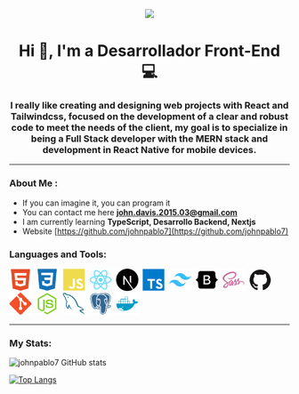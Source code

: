 <div id="header" align="center">
  <img src="https://media.giphy.com/media/gIqbGIaPf6hHHXDPXa/giphy.gif" width="200"/>
  <h1 align="center">Hi 👋, I'm a Desarrollador Front-End 💻</h1>
  <h3 align="'center">I really like creating and designing web projects with React and Tailwindcss, focused on the      development of a clear and robust code to meet the needs of the client, my goal is to specialize in being a Full Stack developer with the MERN stack and development in React Native for mobile devices.
  </h3>
</div>

---

### About Me :
- If you can imagine it, you can program it
- You can contact me here **john.davis.2015.03@gmail.com**
- I am currently learning **TypeScript, Desarrollo Backend, Nextjs**
- Website [https://github.com/johnpablo7](https://github.com/johnpablo7)

<div align="left">
  <h3>Languages and Tools:</h3>
  <div>
    <img src="https://github.com/devicons/devicon/blob/master/icons/html5/html5-plain.svg" title="HTML5" alt="HTML" width="40" height="40"/>&nbsp;
    <img src="https://github.com/devicons/devicon/blob/master/icons/css3/css3-plain.svg" title="CSS3" alt="CSS" width="40" height="40"/>&nbsp;
    <img src="https://github.com/devicons/devicon/blob/master/icons/javascript/javascript-plain.svg" title="Javascript" alt="javascript" width="40" height="40"/>&nbsp;
    <img src="https://github.com/devicons/devicon/blob/master/icons/react/react-original.svg" title="React" alt="React" width="40" height="40"/>&nbsp;
    <img src="https://github.com/devicons/devicon/blob/master/icons/nextjs/nextjs-original.svg" title="Nextjs" alt="Nextjs" width="40" height="40"/>&nbsp;
    <img src="https://github.com/devicons/devicon/blob/master/icons/typescript/typescript-plain.svg" title="TypeScript" alt="TypeScript" width="40" height="40"/>&nbsp;
    <img src="https://github.com/devicons/devicon/blob/master/icons/tailwindcss/tailwindcss-plain.svg" title="Tailwindcss" alt="Tailwindcss" width="40" height="40"/>&nbsp;
    <img src="https://github.com/devicons/devicon/blob/master/icons/bootstrap/bootstrap-plain.svg" title="Bootstrap" alt="Bootstrap" width="40" height="40"/>&nbsp;
    <img src="https://github.com/devicons/devicon/blob/master/icons/sass/sass-original.svg" title="Sass" alt="Sass" width="40" height="40"/>&nbsp;
    <img src="https://github.com/devicons/devicon/blob/master/icons/github/github-original.svg" title="Github" alt="Github" width="40" height="40"/>&nbsp;
    <img src="https://github.com/devicons/devicon/blob/master/icons/git/git-plain.svg" title="Git" alt="Git" width="40" height="40"/>&nbsp;
    <img src="https://github.com/devicons/devicon/blob/master/icons/nodejs/nodejs-original.svg" title="Nodejs" alt="Nodejs" width="40" height="40"/>&nbsp;
    <img src="https://github.com/devicons/devicon/blob/master/icons/mysql/mysql-plain.svg" title="MySQL" alt="MySQL" width="40" height="40"/>&nbsp;
    <img src="https://github.com/devicons/devicon/blob/master/icons/postgresql/postgresql-plain.svg" title="PostgreSQL" alt="PostgreSQL" width="40" height="40"/>&nbsp;
    <img src="https://github.com/devicons/devicon/blob/master/icons/docker/docker-plain.svg" title="Docker" alt="Docker" width="40" height="40"/>&nbsp;
  </div>
</div>

---

### My Stats:

![johnpablo7 GitHub stats](https://github-readme-stats.vercel.app/api?username=johnpablo7&show_icons=true&theme=onedark)

[![Top Langs](https://github-readme-stats.vercel.app/api/top-langs/?username=johnpablo7&langs_count=8)](https://github.com/johnpablo7/github-readme-stats)
